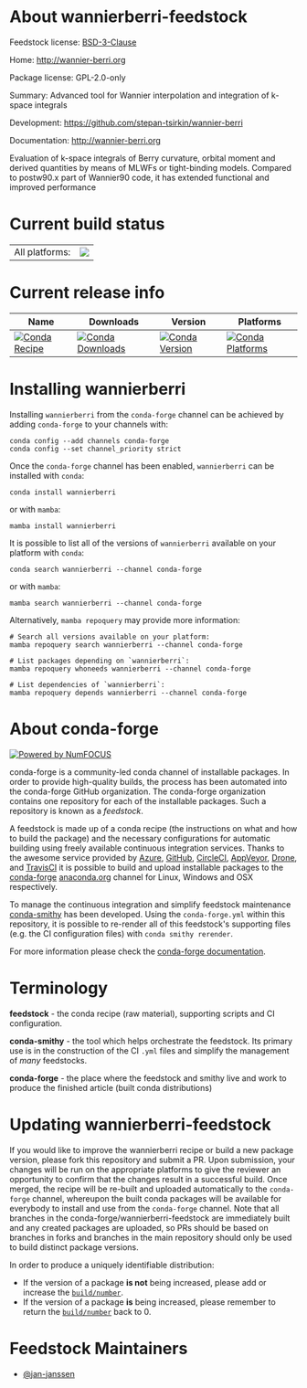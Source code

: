 About wannierberri-feedstock
============================

Feedstock license: [BSD-3-Clause](https://github.com/conda-forge/wannierberri-feedstock/blob/main/LICENSE.txt)

Home: http://wannier-berri.org

Package license: GPL-2.0-only

Summary: Advanced tool for Wannier interpolation and integration of k-space integrals

Development: https://github.com/stepan-tsirkin/wannier-berri

Documentation: http://wannier-berri.org

Evaluation of k-space integrals of Berry curvature, orbital moment and
derived quantities by means of MLWFs or tight-binding models. Compared
to postw90.x part of Wannier90 code, it has extended functional and
improved performance


Current build status
====================


<table><tr><td>All platforms:</td>
    <td>
      <a href="https://dev.azure.com/conda-forge/feedstock-builds/_build/latest?definitionId=10421&branchName=main">
        <img src="https://dev.azure.com/conda-forge/feedstock-builds/_apis/build/status/wannierberri-feedstock?branchName=main">
      </a>
    </td>
  </tr>
</table>

Current release info
====================

| Name | Downloads | Version | Platforms |
| --- | --- | --- | --- |
| [![Conda Recipe](https://img.shields.io/badge/recipe-wannierberri-green.svg)](https://anaconda.org/conda-forge/wannierberri) | [![Conda Downloads](https://img.shields.io/conda/dn/conda-forge/wannierberri.svg)](https://anaconda.org/conda-forge/wannierberri) | [![Conda Version](https://img.shields.io/conda/vn/conda-forge/wannierberri.svg)](https://anaconda.org/conda-forge/wannierberri) | [![Conda Platforms](https://img.shields.io/conda/pn/conda-forge/wannierberri.svg)](https://anaconda.org/conda-forge/wannierberri) |

Installing wannierberri
=======================

Installing `wannierberri` from the `conda-forge` channel can be achieved by adding `conda-forge` to your channels with:

```
conda config --add channels conda-forge
conda config --set channel_priority strict
```

Once the `conda-forge` channel has been enabled, `wannierberri` can be installed with `conda`:

```
conda install wannierberri
```

or with `mamba`:

```
mamba install wannierberri
```

It is possible to list all of the versions of `wannierberri` available on your platform with `conda`:

```
conda search wannierberri --channel conda-forge
```

or with `mamba`:

```
mamba search wannierberri --channel conda-forge
```

Alternatively, `mamba repoquery` may provide more information:

```
# Search all versions available on your platform:
mamba repoquery search wannierberri --channel conda-forge

# List packages depending on `wannierberri`:
mamba repoquery whoneeds wannierberri --channel conda-forge

# List dependencies of `wannierberri`:
mamba repoquery depends wannierberri --channel conda-forge
```


About conda-forge
=================

[![Powered by
NumFOCUS](https://img.shields.io/badge/powered%20by-NumFOCUS-orange.svg?style=flat&colorA=E1523D&colorB=007D8A)](https://numfocus.org)

conda-forge is a community-led conda channel of installable packages.
In order to provide high-quality builds, the process has been automated into the
conda-forge GitHub organization. The conda-forge organization contains one repository
for each of the installable packages. Such a repository is known as a *feedstock*.

A feedstock is made up of a conda recipe (the instructions on what and how to build
the package) and the necessary configurations for automatic building using freely
available continuous integration services. Thanks to the awesome service provided by
[Azure](https://azure.microsoft.com/en-us/services/devops/), [GitHub](https://github.com/),
[CircleCI](https://circleci.com/), [AppVeyor](https://www.appveyor.com/),
[Drone](https://cloud.drone.io/welcome), and [TravisCI](https://travis-ci.com/)
it is possible to build and upload installable packages to the
[conda-forge](https://anaconda.org/conda-forge) [anaconda.org](https://anaconda.org/)
channel for Linux, Windows and OSX respectively.

To manage the continuous integration and simplify feedstock maintenance
[conda-smithy](https://github.com/conda-forge/conda-smithy) has been developed.
Using the ``conda-forge.yml`` within this repository, it is possible to re-render all of
this feedstock's supporting files (e.g. the CI configuration files) with ``conda smithy rerender``.

For more information please check the [conda-forge documentation](https://conda-forge.org/docs/).

Terminology
===========

**feedstock** - the conda recipe (raw material), supporting scripts and CI configuration.

**conda-smithy** - the tool which helps orchestrate the feedstock.
                   Its primary use is in the construction of the CI ``.yml`` files
                   and simplify the management of *many* feedstocks.

**conda-forge** - the place where the feedstock and smithy live and work to
                  produce the finished article (built conda distributions)


Updating wannierberri-feedstock
===============================

If you would like to improve the wannierberri recipe or build a new
package version, please fork this repository and submit a PR. Upon submission,
your changes will be run on the appropriate platforms to give the reviewer an
opportunity to confirm that the changes result in a successful build. Once
merged, the recipe will be re-built and uploaded automatically to the
`conda-forge` channel, whereupon the built conda packages will be available for
everybody to install and use from the `conda-forge` channel.
Note that all branches in the conda-forge/wannierberri-feedstock are
immediately built and any created packages are uploaded, so PRs should be based
on branches in forks and branches in the main repository should only be used to
build distinct package versions.

In order to produce a uniquely identifiable distribution:
 * If the version of a package **is not** being increased, please add or increase
   the [``build/number``](https://docs.conda.io/projects/conda-build/en/latest/resources/define-metadata.html#build-number-and-string).
 * If the version of a package **is** being increased, please remember to return
   the [``build/number``](https://docs.conda.io/projects/conda-build/en/latest/resources/define-metadata.html#build-number-and-string)
   back to 0.

Feedstock Maintainers
=====================

* [@jan-janssen](https://github.com/jan-janssen/)

